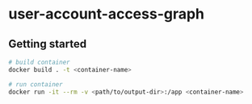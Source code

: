 # user-account-access-graph

## Getting started
```sh
# build container
docker build . -t <container-name>

# run container
docker run -it --rm -v <path/to/output-dir>:/app <container-name>
```